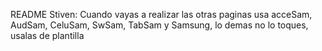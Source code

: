 README Stiven: Cuando vayas a realizar las otras paginas usa acceSam, AudSam, CeluSam, SwSam, TabSam y Samsung, lo demas no lo toques, usalas de plantilla
